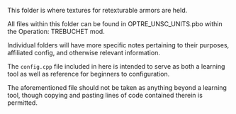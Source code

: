 This folder is where textures for retexturable armors are held.

All files within this folder can be found in OPTRE_UNSC_UNITS.pbo within the Operation: TREBUCHET mod.

Individual folders will have more specific notes pertaining to their purposes, affiliated config, and otherwise relevant information.




The `config.cpp` file included in here is intended to serve as both a learning tool as well as reference for beginners to configuration.

The aforementioned file should not be taken as anything beyond a learning tool, though copying and pasting lines of code contained therein is permitted.
